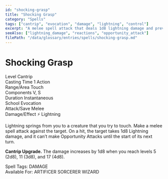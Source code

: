 ```yaml
---
id: "shocking-grasp"
title: "Shocking Grasp"
category: "Spells"
tags: ["cantrip", "evocation", "damage", "lightning", "control"]
excerpt: "A melee spell attack that deals 1d8 lightning damage and prevents the target from taking reactions."
seeAlso: ["lightning_damage", "reactions", "opportunity_attack"]
filePath: "/data/glossary/entries/spells/shocking-grasp.md"
---
```

<div class="spell-card">
  <div class="spell-card-header">
    <h1 class="spell-card-title">Shocking Grasp</h1>
  </div>
  <div class="spell-card-divider"></div>
  <div class="spell-card-stats-grid">
    <div class="spell-card-stat">
      <span class="spell-card-stat-label">Level</span>
      <span class="spell-card-stat-value">Cantrip</span>
    </div>
    <div class="spell-card-stat">
      <span class="spell-card-stat-label">Casting Time</span>
      <span class="spell-card-stat-value">1 Action</span>
    </div>
    <div class="spell-card-stat">
      <span class="spell-card-stat-label">Range/Area</span>
      <span class="spell-card-stat-value">Touch</span>
    </div>
    <div class="spell-card-stat">
      <span class="spell-card-stat-label">Components</span>
      <span class="spell-card-stat-value">V, S</span>
    </div>
    <div class="spell-card-stat">
      <span class="spell-card-stat-label">Duration</span>
      <span class="spell-card-stat-value">Instantaneous</span>
    </div>
    <div class="spell-card-stat">
      <span class="spell-card-stat-label">School</span>
      <span class="spell-card-stat-value">Evocation</span>
    </div>
    <div class="spell-card-stat">
      <span class="spell-card-stat-label">Attack/Save</span>
      <span class="spell-card-stat-value">Melee</span>
    </div>
    <div class="spell-card-stat">
      <span class="spell-card-stat-label">Damage/Effect</span>
      <span class="spell-card-stat-value">⚡ Lightning</span>
    </div>
  </div>
  <div class="spell-card-divider"></div>
  <p class="spell-card-description">
    Lightning springs from you to a creature that you try to touch. Make a melee spell attack against the target. On a hit, the target takes 1d8 Lightning damage, and it can’t make <span data-term-id="opportunity_attack" class="glossary-term-link-from-markdown">Opportunity Attacks</span> until the start of its next turn.
  </p>
  <p class="spell-card-description">
    <strong>Cantrip Upgrade.</strong> The damage increases by 1d8 when you reach levels 5 (2d8), 11 (3d8), and 17 (4d8).
  </p>
  <div class="spell-card-tags-section">
    <span class="spell-card-tags-label">Spell Tags:</span>
    <span class="spell-card-tag">DAMAGE</span>
  </div>
  <div class="spell-card-tags-section">
    <span class="spell-card-tags-label">Available For:</span>
    <span class="spell-card-tag">ARTIFICER</span>
    <span class="spell-card-tag">SORCERER</span>
    <span class="spell-card-tag">WIZARD</span>
  </div>
</div>